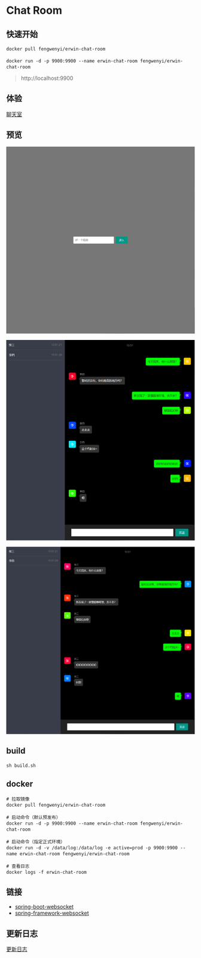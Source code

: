 # Chat Room

## 快速开始

```shell
docker pull fengwenyi/erwin-chat-room

docker run -d -p 9900:9900 --name erwin-chat-room fengwenyi/erwin-chat-room
```

> http://localhost:9900

## 体验

[聊天室](https://chat-room.fengwenyi.com)

## 预览

![首页](./images/01.png)

![张三聊天截图](./images/02.png)

![李四聊天截图](./images/03.png)

## build

```shell
sh build.sh
```

## docker

```shell
# 拉取镜像
docker pull fengwenyi/erwin-chat-room

# 启动命令（默认预发布）
docker run -d -p 9900:9900 --name erwin-chat-room fengwenyi/erwin-chat-room

# 启动命令（指定正式环境）
docker run -d -v /data/log:/data/log -e active=prod -p 9900:9900 --name erwin-chat-room fengwenyi/erwin-chat-room

# 查看日志
docker logs -f erwin-chat-room
```

## 链接

- [spring-boot-websocket](https://docs.spring.io/spring-boot/docs/current/reference/html/features.html#features.websockets)
- [spring-framework-websocket](https://docs.spring.io/spring-framework/docs/current/reference/html/web.html#websocket)

## 更新日志

[更新日志](LOG.md)